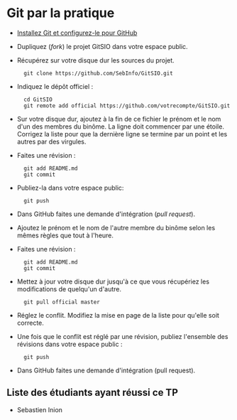 ﻿Git par la pratique
===================

* [Installez Git et configurez-le pour GitHub](http://help.github.com/set-up-git-redirect/)
* Dupliquez (*fork*) le projet GitSIO dans votre espace public.
* Récupérez sur votre disque dur les sources du projet.

        git clone https://github.com/SebInfo/GitSIO.git

* Indiquez le dépôt officiel :

        cd GitSIO
        git remote add official https://github.com/votrecompte/GitSIO.git 

* Sur votre disque dur, ajoutez à la fin de ce fichier le prénom et le nom d'un des membres du binôme. La ligne doit commencer par une étoile. Corrigez la liste pour que la dernière ligne se termine par un point et les autres par des virgules.
* Faites une révision :

        git add README.md
        git commit

* Publiez-la dans votre espace public:

        git push

* Dans GitHub faites une demande d'intégration (*pull request*). 
* Ajoutez le prénom et le nom de l'autre membre du binôme selon les mêmes règles que tout à l'heure.
* Faites une révision :

        git add README.md
        git commit

* Mettez à jour votre disque dur jusqu'à ce que vous récupériez les modifications de quelqu'un d'autre.

        git pull official master

* Réglez le conflit. Modifiez la mise en page de la liste pour qu'elle soit correcte.
* Une fois que le conflit est réglé par une révision, publiez l'ensemble des révisions dans votre espace public :

        git push

* Dans GitHub faites une demande d'intégration (pull request).

Liste des étudiants ayant réussi ce TP
--------------------------------------


* Sebastien Inion
